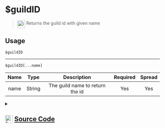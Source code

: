 # $guildID
> <img align="top" src="https://upload.wikimedia.org/wikipedia/commons/thumb/e/e4/Infobox_info_icon.svg/160px-Infobox_info_icon.svg.png?20150409153300" alt="image" width="25" height="auto"> Returns the guild id with given name
## Usage
```
$guildID
```
---
```
$guildID[...name]
```
| Name | Type | Description | Required | Spread
| :---: | :---: | :---: | :---: | :---: |
name | String | The guild name to return the id | Yes | Yes
<details>
<summary>
    
## <img align="top" src="https://cdn4.iconfinder.com/data/icons/iconsimple-logotypes/512/github-512.png" alt="image" width="25" height="auto">  [Source Code](https://github.com/tryforge/ForgeScript-V2/blob/main/src/native/guildID.ts)
    
</summary>
    
```ts
import { ArgType, NativeFunction, Return } from "../structures"

export default new NativeFunction({
    name: "$guildID",
    version: "1.0.0",
    description: "Returns the guild id with given name",
    unwrap: true,
    brackets: false,
    args: [
        {
            name: "name",
            description: "The guild name to return the id",
            rest: true,
            type: ArgType.String,
            required: true,
        },
    ],
    execute(ctx, [args]) {
        if (!this.hasFields) return this.success(ctx.guild?.id)
        const name = args.join(";")
        return this.success(ctx.client.guilds.cache.find((x) => x.name === name)?.id)
    },
})

```
    
</details>